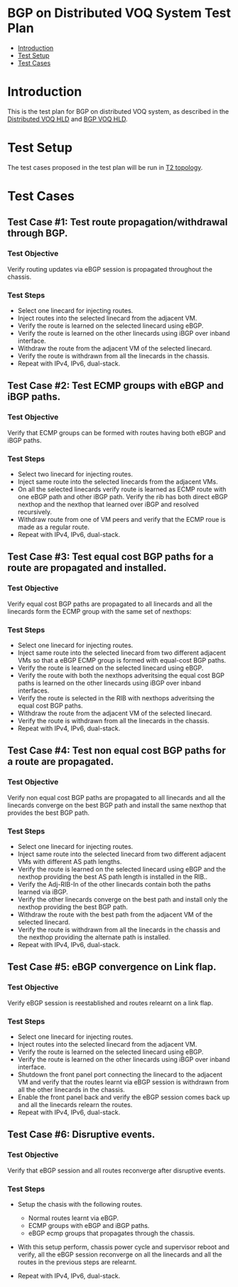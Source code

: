# **BGP on Distributed VOQ System Test Plan**

 - [Introduction](#introduction)
 - [Test Setup](#test-setup)
 - [Test Cases](#test-cases)

# Introduction

This is the test plan for BGP on distributed VOQ system, as described in the
[Distributed VOQ HLD](https://github.com/Azure/SONiC/blob/master/doc/voq/voq_hld.md)
and [BGP VOQ HLD](https://github.com/Azure/SONiC/blob/master/doc/voq/bgp_voq_chassis.md).

# Test Setup

The test cases proposed in the test plan will be run in [T2 topology](https://github.com/Azure/sonic-mgmt/blob/master/ansible/vars/topo_t2.yml).

# Test Cases

## Test Case #1: Test route propagation/withdrawal through BGP.

### Test Objective
Verify routing updates via eBGP session is propagated throughout the chassis.

### Test Steps
* Select one linecard for injecting routes.
* Inject routes into the selected linecard from the adjacent VM.
* Verify the route is learned on the selected linecard using eBGP.
* Verify the route is learned on the other linecards using iBGP over inband interface.
* Withdraw the route from the adjacent VM of the selected linecard.
* Verify the route is withdrawn from all the linecards in the chassis.
* Repeat with IPv4, IPv6, dual-stack.

## Test Case #2: Test ECMP groups with eBGP and iBGP paths.

### Test Objective
Verify that ECMP groups can be formed with routes having both eBGP and iBGP paths.

### Test Steps
* Select two linecard for injecting routes.
* Inject same route into the selected linecards from the adjacent VMs.
* On all the selected linecards verify route is learned as ECMP route with
one eBGP path and other iBGP path. Verify the rib has both direct eBGP nexthop
and the nexthop that learned over iBGP and resolved recursively.
* Withdraw route from one of VM peers and verify that the ECMP roue is made
as a regular route.
* Repeat with IPv4, IPv6, dual-stack.

## Test Case #3: Test equal cost BGP paths for a route are propagated and installed.

### Test Objective
Verify equal cost BGP paths are propagated to all linecards and all the linecards form
the ECMP group with the same set of nexthops:

### Test Steps
* Select one linecard for injecting routes.
* Inject same route into the selected linecard from two different adjacent VMs so that a eBGP
ECMP group is formed with equal-cost BGP paths.
* Verify the route is learned on the selected linecard using eBGP.
* Verify the route with both the nexthops adveritsing the equal cost BGP paths is learned on the
other linecards using iBGP over inband interfaces.
* Verify the route is selected in the RIB with nexthops adveritsing the equal cost BGP paths.
* Withdraw the route from the adjacent VM of the selected linecard.
* Verify the route is withdrawn from all the linecards in the chassis.
* Repeat with IPv4, IPv6, dual-stack.


## Test Case #4: Test non equal cost BGP paths for a route are propagated.

### Test Objective
Verify non equal cost BGP paths are propagated to all linecards and all the linecards converge
on the best BGP path and install the same nexthop that provides the best BGP path.

### Test Steps
* Select one linecard for injecting routes.
* Inject same route into the selected linecard from two different adjacent VMs with different AS path lengths.
* Verify the route is learned on the selected linecard using eBGP and the nexthop providing the best AS
path length is installed in the RIB..
* Verify the Adj-RIB-In of the other linecards contain both the paths learned via iBGP.
* Verify the other linecards converge on the best path and install only the nexthop providing
the best BGP path.
* Withdraw the route with the best path from the adjacent VM of the selected linecard.
* Verify the route is withdrawn from all the linecards in the chassis and the nexthop providing the alternate path
is installed.
* Repeat with IPv4, IPv6, dual-stack.

## Test Case #5: eBGP convergence on Link flap.

### Test Objective
Verify eBGP session is reestablished and routes relearnt on a link flap.

### Test Steps
* Select one linecard for injecting routes.
* Inject routes into the selected linecard from the adjacent VM.
* Verify the route is learned on the selected linecard using eBGP.
* Verify the route is learned on the other linecards using iBGP over inband interface.
* Shutdown the front panel port connecting the linecard to the adjacent VM and verify
that the routes learnt via eBGP session is withdrawn from all the other linecards
in the chassis.
* Enable the front panel back and verify the eBGP session comes back up and all
the linecards relearn the routes.
* Repeat with IPv4, IPv6, dual-stack.

## Test Case #6: Disruptive events.

### Test Objective
Verify that eBGP session and all routes reconverge after disruptive events.

### Test Steps
* Setup the chasis with the following routes.
   * Normal routes learnt via eBGP.
   * ECMP groups with eBGP and iBGP paths.
   * eBGP ecmp groups that propagates through the chassis.

* With this setup perform, chassis power cycle and supervisor reboot and verify,
all the eBGP session reconverge on all the linecards and all the routes in the
previous steps are relearnt.
* Repeat with IPv4, IPv6, dual-stack.
